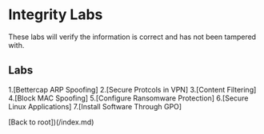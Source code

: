 <h1>Integrity Labs</h1>
These labs will verify the information is correct and has not been tampered with.

<h2>Labs</h2>
1.[Bettercap ARP Spoofing]
2.[Secure Protcols in VPN]
3.[Content Filtering]
4.[Block MAC Spoofing]
5.[Configure Ransomware Protection]
6.[Secure Linux Applications]
7.[Install Software Through GPO]





[Back to root])(/index.md)
